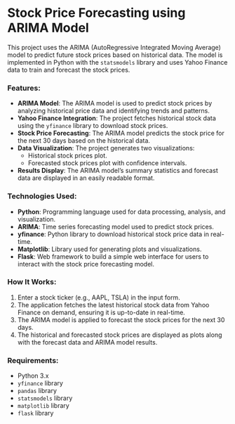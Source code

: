 # Stock Price Forecasting using ARIMA Model

This project uses the ARIMA (AutoRegressive Integrated Moving Average) model to predict future stock prices based on historical data. The model is implemented in Python with the `statsmodels` library and uses Yahoo Finance data to train and forecast the stock prices.

### Features:
- **ARIMA Model**: The ARIMA model is used to predict stock prices by analyzing historical price data and identifying trends and patterns.
- **Yahoo Finance Integration**: The project fetches historical stock data using the `yfinance` library to download stock prices.
- **Stock Price Forecasting**: The ARIMA model predicts the stock price for the next 30 days based on the historical data.
- **Data Visualization**: The project generates two visualizations:
  - Historical stock prices plot.
  - Forecasted stock prices plot with confidence intervals.
- **Results Display**: The ARIMA model’s summary statistics and forecast data are displayed in an easily readable format.

### Technologies Used:
- **Python**: Programming language used for data processing, analysis, and visualization.
- **ARIMA**: Time series forecasting model used to predict stock prices.
- **yfinance**: Python library to download historical stock price data in real-time.
- **Matplotlib**: Library used for generating plots and visualizations.
- **Flask**: Web framework to build a simple web interface for users to interact with the stock price forecasting model.

### How It Works:
1. Enter a stock ticker (e.g., AAPL, TSLA) in the input form.
2. The application fetches the latest historical stock data from Yahoo Finance on demand, ensuring it is up-to-date in real-time.
3. The ARIMA model is applied to forecast the stock prices for the next 30 days.
4. The historical and forecasted stock prices are displayed as plots along with the forecast data and ARIMA model results.

### Requirements:
- Python 3.x
- `yfinance` library
- `pandas` library
- `statsmodels` library
- `matplotlib` library
- `flask` library

